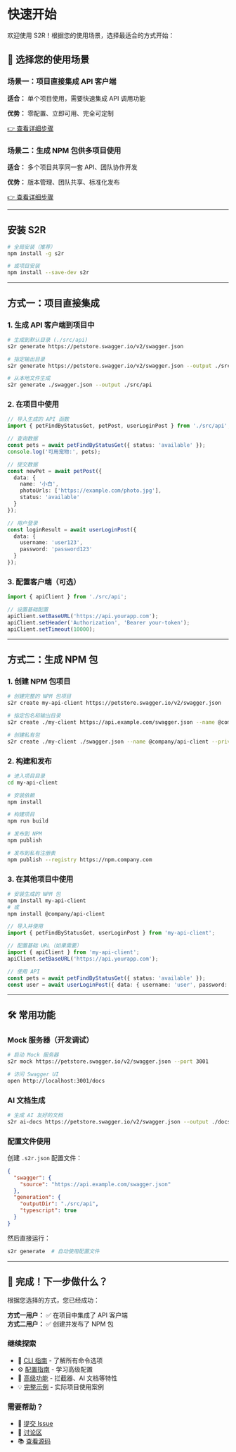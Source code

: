 # 快速开始

欢迎使用 S2R！根据您的使用场景，选择最适合的方式开始：

## 🎯 选择您的使用场景

### 场景一：项目直接集成 API 客户端

**适合：** 单个项目使用，需要快速集成 API 调用功能

**优势：** 零配置、立即可用、完全可定制

[👉 查看详细步骤](#方式一项目直接集成)

### 场景二：生成 NPM 包供多项目使用

**适合：** 多个项目共享同一套 API、团队协作开发

**优势：** 版本管理、团队共享、标准化发布

[👉 查看详细步骤](#方式二生成-npm-包)

---

## 安装 S2R

```bash
# 全局安装（推荐）
npm install -g s2r

# 或项目安装
npm install --save-dev s2r
```

---

## 方式一：项目直接集成

### 1. 生成 API 客户端到项目中

```bash
# 生成到默认目录 (./src/api)
s2r generate https://petstore.swagger.io/v2/swagger.json

# 指定输出目录
s2r generate https://petstore.swagger.io/v2/swagger.json --output ./src/services/api

# 从本地文件生成
s2r generate ./swagger.json --output ./src/api
```

### 2. 在项目中使用

```typescript
// 导入生成的 API 函数
import { petFindByStatusGet, petPost, userLoginPost } from './src/api';

// 查询数据
const pets = await petFindByStatusGet({ status: 'available' });
console.log('可用宠物:', pets);

// 提交数据
const newPet = await petPost({
  data: {
    name: '小白',
    photoUrls: ['https://example.com/photo.jpg'],
    status: 'available'
  }
});

// 用户登录
const loginResult = await userLoginPost({
  data: {
    username: 'user123',
    password: 'password123'
  }
});
```

### 3. 配置客户端（可选）

```typescript
import { apiClient } from './src/api';

// 设置基础配置
apiClient.setBaseURL('https://api.yourapp.com');
apiClient.setHeader('Authorization', 'Bearer your-token');
apiClient.setTimeout(10000);
```

---

## 方式二：生成 NPM 包

### 1. 创建 NPM 包项目

```bash
# 创建完整的 NPM 包项目
s2r create my-api-client https://petstore.swagger.io/v2/swagger.json

# 指定包名和输出目录
s2r create ./my-client https://api.example.com/swagger.json --name @company/api-client

# 创建私有包
s2r create ./my-client ./swagger.json --name @company/api-client --private
```

### 2. 构建和发布

```bash
# 进入项目目录
cd my-api-client

# 安装依赖
npm install

# 构建项目
npm run build

# 发布到 NPM
npm publish

# 发布到私有注册表
npm publish --registry https://npm.company.com
```

### 3. 在其他项目中使用

```bash
# 安装生成的 NPM 包
npm install my-api-client
# 或
npm install @company/api-client
```

```typescript
// 导入并使用
import { petFindByStatusGet, userLoginPost } from 'my-api-client';

// 配置基础 URL（如果需要）
import { apiClient } from 'my-api-client';
apiClient.setBaseURL('https://api.yourapp.com');

// 使用 API
const pets = await petFindByStatusGet({ status: 'available' });
const user = await userLoginPost({ data: { username: 'user', password: 'pass' } });
```

---

## 🛠️ 常用功能

### Mock 服务器（开发调试）

```bash
# 启动 Mock 服务器
s2r mock https://petstore.swagger.io/v2/swagger.json --port 3001

# 访问 Swagger UI
open http://localhost:3001/docs
```

### AI 文档生成

```bash
# 生成 AI 友好的文档
s2r ai-docs https://petstore.swagger.io/v2/swagger.json --output ./docs/api-docs.md
```

### 配置文件使用

创建 `.s2r.json` 配置文件：

```json
{
  "swagger": {
    "source": "https://api.example.com/swagger.json"
  },
  "generation": {
    "outputDir": "./src/api",
    "typescript": true
  }
}
```

然后直接运行：

```bash
s2r generate  # 自动使用配置文件
```

---

## 🎉 完成！下一步做什么？

根据您选择的方式，您已经成功：

**方式一用户：** ✅ 在项目中集成了 API 客户端  
**方式二用户：** ✅ 创建并发布了 NPM 包

### 继续探索

- 📖 [CLI 指南](./cli-guide.md) - 了解所有命令选项
- ⚙️ [配置指南](./configuration-guide.md) - 学习高级配置
- 🚀 [高级功能](./advanced.md) - 拦截器、AI 文档等特性
- 💡 [完整示例](./example.md) - 实际项目使用案例

### 需要帮助？

- 🐛 [提交 Issue](https://github.com/crazymryan/swagger-2-request/issues)
- 💬 [讨论区](https://github.com/crazymryan/swagger-2-request/discussions)
- 📚 [查看源码](https://github.com/crazymryan/swagger-2-request)